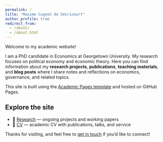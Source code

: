 ```yaml
---
permalink: /
title: "Maxime Cugnon de Sévricourt"
author_profile: true
redirect_from: 
  - /about/
  - /about.html
---
```


Welcome to my academic website!  

I am a PhD candidate in Economics at Georgetown University. My research focuses on political economy and economic theory. Here you can find information about my **research projects**, **publications**, **teaching materials**, and **blog posts** where I share notes and reflections on economics, governance, and related topics.  

This site is built using the [Academic Pages template](https://github.com/academicpages/academicpages.github.io) and hosted on GitHub Pages. 

## Explore the site
- 📄 [Research](research) — ongoing projects and working papers  
- 📌 [CV](cv) — academic CV with publications, talks, and service  

Thanks for visiting, and feel free to [get in touch](contact) if you’d like to connect!
